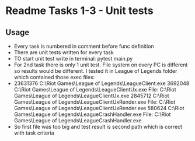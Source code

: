 # Readme Tasks 1-3 - Unit tests



## Usage
* Every task is numbered in comment before func definition
* There are unit tests written for every task
* TO start unit test write in terminal: pytest main.py
* For 2nd task there is only 1 unit test. File system on every PC is different so results would be different. I tested it in League of Legends folder which contained those exec files:
* 23631376
C:\Riot Games\League of Legends\LeagueClient.exe
3692048
C:\Riot Games\League of Legends\LeagueClientUx.exe
File: C:\Riot Games\League of Legends\LeagueClientUx.exe
2845712
C:\Riot Games\League of Legends\LeagueClientUxRender.exe
File: C:\Riot Games\League of Legends\LeagueClientUxRender.exe
580624
C:\Riot Games\League of Legends\LeagueCrashHandler.exe
File: C:\Riot Games\League of Legends\LeagueCrashHandler.exe
* So first file was too big and test result is second path which is correct with task criteria
    ```


